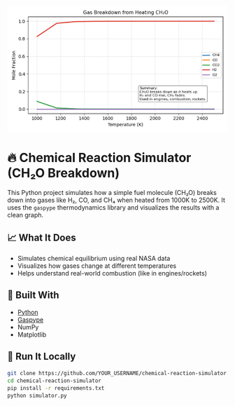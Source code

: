 ![Reaction Graph](graph.png)

# 🔥 Chemical Reaction Simulator (CH₂O Breakdown)

This Python project simulates how a simple fuel molecule (CH₂O) breaks down into gases like H₂, CO, and CH₄ when heated from 1000K to 2500K. It uses the `gaspype` thermodynamics library and visualizes the results with a clean graph.

## 📈 What It Does


- Simulates chemical equilibrium using real NASA data
- Visualizes how gases change at different temperatures
- Helps understand real-world combustion (like in engines/rockets)

## 🧪 Built With

- [Python](https://www.python.org/)
- [Gaspype](https://github.com/DLR-Institute-of-Future-Fuels/gaspype)
- NumPy
- Matplotlib

## 🚀 Run It Locally

```bash
git clone https://github.com/YOUR_USERNAME/chemical-reaction-simulator.git
cd chemical-reaction-simulator
pip install -r requirements.txt
python simulator.py
